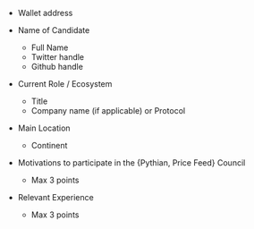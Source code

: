 - Wallet address

- Name of Candidate
  - Full Name
  - Twitter handle
  - Github handle

- Current Role / Ecosystem
  - Title
  - Company name (if applicable) or Protocol

- Main Location
  - Continent

- Motivations to participate in the {Pythian, Price Feed} Council
  - Max 3 points

- Relevant Experience
  - Max 3 points
